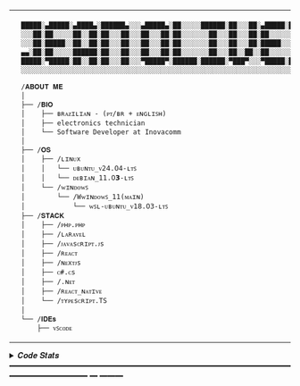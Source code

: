 <table>
  <tr>
    <td style="width: 50%;">
       <img src="https://github.com/RafaelVVolkmer/RafaelVVolkmer/blob/main/image.png" alt="Angel" style="width: 200%; border: none;"/>
    </td>
    <td style="width: 50%; vertical-align: top;">
      <p style="font-family: monospace; font-size: 16px;">
           
    █████░▄█████░▄████▄░██████▄░░░▄█████▄░██░░░░░██████░██░░░██░▄█████░██████░█████▄░▄████▄
    ░░░██░██░░░░░██░░██░██░░░██░░░██░░░██░██░░░░░░░██░░░██░░░██░██░░░░░░░██░░░██░░██░██░░██
    ░░░██░█████░░██░░██░██░░░██░░░██░░░██░██░░░░░░░██░░░██░░░██░█████░░░░██░░░█████▀░██░░██
    ▄▄░██░██░░░░░██████░██░░░██░░░██░░░██░██░░░░░░░██░░░██░░██░░██░░░░░░░██░░░██░░██░██████
    █████░▀█████░██░░██░██░░░██░░░▀█████▀░██████░██████░▀███▀░░░▀█████░██████░██░░██░██░░██
    ░░░░░░░░░░░░░░░░░░░░░░░░░░░░░░░░░░░░░░░░░░░░░░░░░░░░░░░░░░░░░░░░░░░░░░░░░░░░░░░░░░░░░░░
</p>

    /𝐀𝐁𝐎𝐔𝐓 𝐌𝐄
    │
    ├── /𝐁𝐈𝐎
    │    ├── ʙʀᴀᴢɪʟɪᴀɴ - (ᴘᴛ/ʙʀ + ᴇɴɢʟɪꜱʜ)
    │    ├── electronics technician
    │    └── Software Developer at Inovacomm
    │
    ├── /𝐎𝐒
    │    ├── /ʟɪɴᴜx 
    │    │   └── ᴜʙᴜɴᴛᴜ_ᴠ𝟤𝟦.𝟢𝟦-ʟᴛꜱ
    │    │   └── ᴅᴇʙɪᴀɴ_𝟣𝟣.𝟢𝟯-ʟᴛꜱ
    │    └── /ᴡɪɴᴅᴏᴡꜱ
    │        └── /Wᴡɪɴᴅᴏᴡꜱ_𝟣𝟣(ᴍᴀɪɴ)
    │            └── ᴡꜱʟ-ᴜʙᴜɴᴛᴜ_ᴠ𝟣𝟪.𝟢𝟥-ʟᴛꜱ
    ├── /𝐒𝐓𝐀𝐂𝐊
    │    ├── /ᴘʜᴘ.ᴘʜᴘ
    │    ├── /ʟᴀʀᴀᴠᴇʟ
    │    ├── /ᴊᴀᴠᴀsᴄʀɪᴘᴛ.ᴊs
    │    ├── /ʀᴇᴀᴄᴛ
    │    ├── /ɴᴇxᴛᴊs
    │    ├── ᴄ#.ᴄs
    │    ├── /.ɴᴇᴛ
    │    ├── /ʀᴇᴀᴄᴛ_ɴᴀᴛɪᴠᴇ
    │    └── /ᴛʏᴘᴇsᴄʀɪᴘᴛ.TS
    │
    └── /𝐈𝐃𝐄𝐬
        ├── ᴠꜱᴄᴏᴅᴇ
        
  </tr>
</table>

<details>
<summary> 𝑪𝒐𝒅𝒆 𝑺𝒕𝒂𝒕𝒔 ━━━━━━━━━━━━━━━━━━━━━━━━━━━━━━━━━━━━━━━━━━━━━━ ━ ━━━</summary>
<br>
  <img src="https://leetcard.jacoblin.cool/Jeanikt?theme=nord&font=JetBrains%20Mono" height="163," alt="LeetCode Stats" /> <img src="https://github-readme-stats.vercel.app/api?username=Jeanikt&hide_title=false&hide_rank=false&show_icons=true&include_all_commits=true&count_private=true&disable_animations=false&theme=nord&locale=en&hide_border=true&order=1" height="163" alt="stats graph"  />
<br>
</details>





                                                                                                          
                                                                                                          

